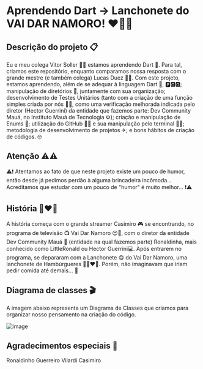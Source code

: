 # Aprendendo Dart → Lanchonete do VAI DAR NAMORO! ❤💞💟

## Descrição do projeto 📋
Eu e meu colega Vitor Soller 🤝🧑 estamos aprendendo Dart 🎯. Para tal, criamos este repositório, enquanto comparamos nossa resposta com o grande mestre (e também colega) Lucas Duez 👨‍🏫. Com este projeto, estamos aprendendo, além de se adequar à linguagem Dart 🎯, 🅿️🅾🅾; manipulação de diretórios 📁, juntamente com sua organização; desenvolvimento de Testes Unitários (tanto com a criação de uma função simples criada por nós 🤦‍♂️, como uma verificação melhorada indicada pelo diretor (Hector Guerrini) da entidade que fazemos parte: Dev Community Mauá, no Instituto Mauá de Tecnologia ⚙); criação e manipulação de Enums 🥤; utilização do GitHub 👨‍💻 e sua manipulação pelo terminal 🐱‍💻; metodologia de desenvolvimento de projetos ✈; e bons hábitos de criação de códigos. 🤓

## Atenção ⚠⚠
⚠❗ Atentamos ao fato de que neste projeto existe um pouco de humor, então desde já pedimos perdão à alguma brincadeira incômoda... Acreditamos que estudar com um pouco de "humor" é muito melhor... ❗⚠

## História 👨‍❤️‍👨
A história começa com o grande streamer Casimiro 🎮 se encontrando, no programa de televisão 📺 Vai Dar Namoro 😍💞, com o diretor da entidade Dev Community Mauá 👾 (entidade na qual fazemos parte) Ronaldinha, mais conhecido como LittleRonald ou Hector Guerrini💻. Após entrarem no programa, se depararam com a Lanchonete 😋 do Vai Dar Namoro, uma lanchonete de Hambúrgueres 🍔👨‍❤️‍👨. Porém, não imaginavam que iriam pedir comida até demais... 💩

## Diagrama de classes 🎬
A imagem abaixo representa um Diagrama de Classes que criamos para organizar nosso pensamento na criação do código.

![image](https://user-images.githubusercontent.com/85962841/178106432-73ab093c-a0b8-45c5-968b-17cad589f693.png)


## Agradecimentos especiais 👏
Ronaldinho 
Guerreiro
Vilardi
Casimiro 


